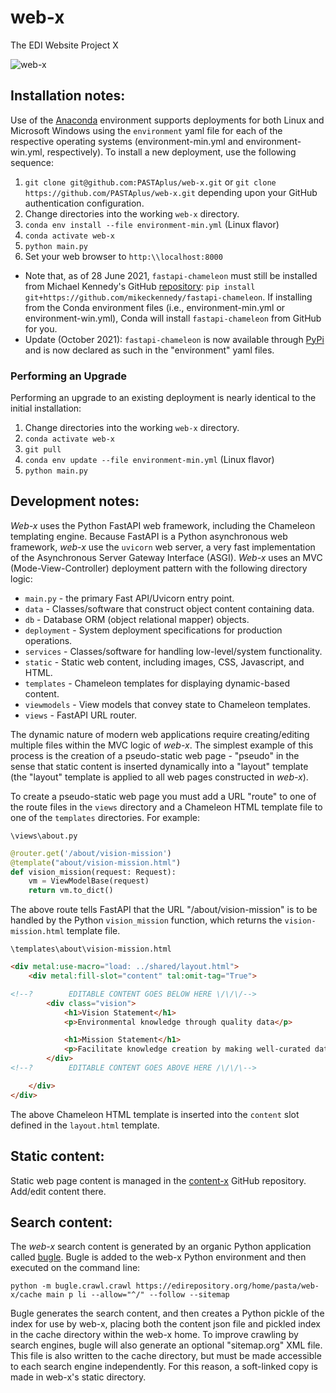 # web-x
The EDI Website Project X

![web-x](https://github.com/PASTAplus/web-x/actions/workflows/python-website.yml/badge.svg)

## Installation notes:

Use of the [Anaconda](https://www.anaconda.com/) environment supports
deployments for both Linux and Microsoft Windows using the `environment` yaml
file for each of the respective operating systems (environment-min.yml and 
environment-win.yml, respectively). To install a new deployment, use the
following sequence:

1. `git clone git@github.com:PASTAplus/web-x.git` or
   `git clone https://github.com/PASTAplus/web-x.git` depending upon your GitHub
   authentication configuration.
1. Change directories into the working `web-x` directory.
1. `conda env install --file environment-min.yml` (Linux flavor)
1. `conda activate web-x`
1. `python main.py`
1. Set your web browser to `http:\\localhost:8000`

 - Note that, as of 28 June 2021, `fastapi-chameleon` must still be installed
   from Michael Kennedy's GitHub [repository](https://github.com/mikeckennedy/fastapi-chameleon):
   `pip install git+https://github.com/mikeckennedy/fastapi-chameleon`. If
   installing from the Conda environment files (i.e., environment-min.yml or
   environment-win.yml), Conda will install `fastapi-chameleon` from GitHub for
   you.
 - Update (October 2021): `fastapi-chameleon` is now available through [PyPi](https://pypi.org/project/fastapi-chameleon/)
   and is now declared as such in the "environment" yaml files.

### Performing an Upgrade

Performing an upgrade to an existing deployment is nearly identical to the
initial installation:

1. Change directories into the working `web-x` directory.
1. `conda activate web-x`
1. `git pull`
1. `conda env update --file environment-min.yml` (Linux flavor)
1. `python main.py`

## Development notes:

*Web-x* uses the Python FastAPI web framework, including the Chameleon
templating engine. Because FastAPI is a Python asynchronous web framework,
*web-x* use the `uvicorn` web server, a very fast implementation of the
Asynchronous Server Gateway Interface (ASGI). *Web-x* uses an MVC
(Mode-View-Controller) deployment pattern with the following directory logic:

- `main.py` - the primary Fast API/Uvicorn entry point.
- `data` - Classes/software that construct object content containing data.
- `db` - Database ORM (object relational mapper) objects.
- `deployment` - System deployment specifications for production operations.
- `services` - Classes/software for handling low-level/system functionality. 
- `static` - Static web content, including images, CSS, Javascript, and HTML. 
- `templates` - Chameleon templates for displaying dynamic-based content.
- `viewmodels` - View models that convey state to Chameleon templates.
- `views` - FastAPI URL router.

The dynamic nature of modern web applications require creating/editing
multiple files within the MVC logic of *web-x*. The simplest example of this
process is the creation of a pseudo-static web page - "pseudo" in the sense
that static content is inserted dynamically into a "layout" template (the
"layout" template is applied to all web pages constructed in *web-x*).

To create a pseudo-static web page you must add a URL "route" to one of the 
route files in the `views` directory and a Chameleon HTML template file to one
of the `templates` directories. For example:

`\views\about.py`
```Python
@router.get('/about/vision-mission')
@template("about/vision-mission.html")
def vision_mission(request: Request):
    vm = ViewModelBase(request)
    return vm.to_dict()
```
The above route tells FastAPI that the URL "/about/vision-mission" is to be
handled by the Python `vision_mission` function, which returns the 
`vision-mission.html` template file.

`\templates\about\vision-mission.html`
```HTML
<div metal:use-macro="load: ../shared/layout.html">
    <div metal:fill-slot="content" tal:omit-tag="True">

<!--?        EDITABLE CONTENT GOES BELOW HERE \/\/\/-->
        <div class="vision">
            <h1>Vision Statement</h1>
            <p>Environmental knowledge through quality data</p>

            <h1>Mission Statement</h1>
            <p>Facilitate knowledge creation by making well-curated data and metadata discoverable, accessible, and reusable</p>
        </div>
<!--?        EDITABLE CONTENT GOES ABOVE HERE /\/\/\-->

    </div>
</div>
```

The above Chameleon HTML template is inserted into the `content` slot defined in
the `layout.html` template.

## Static content:
Static web page content is managed in the [content-x](https://github.com/PASTAplus/content-x) GitHub repository. Add/edit content there.

## Search content:
The *web-x* search content is generated by an organic Python application called 
[bugle](https://github.com/PASTAplus/bugle). Bugle is added to the web-x Python
environment and then executed on the command line:

```
python -m bugle.crawl.crawl https://edirepository.org/home/pasta/web-x/cache main p li --allow="^/" --follow --sitemap
```

Bugle generates the search content, and then creates a Python pickle of the 
index for use by web-x, placing both the content json file and pickled index 
in the cache directory within the web-x home. To improve crawling by search 
engines, bugle will also generate an optional "sitemap.org" XML file. This 
file is also written to the cache directory, but must be made accessible to 
each search engine independently. For this reason, a soft-linked copy is 
made in web-x's static directory.
